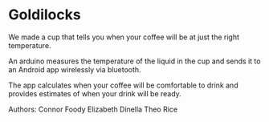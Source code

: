 Goldilocks
========

We made a cup that tells you when your coffee will be at just the right temperature. 

An arduino measures the temperature of the liquid in the cup and sends it to an Android app wirelessly via bluetooth. 

The app calculates when your coffee will be comfortable to drink and provides estimates of when your drink will be ready. 

Authors: 
Connor Foody
Elizabeth Dinella
Theo Rice
